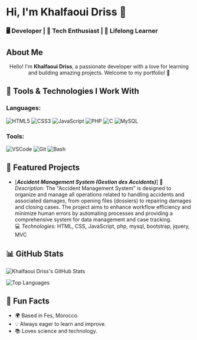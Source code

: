 # Hi, I'm Khalfaoui Driss 👋
### 🖥️ Developer | 🚀 Tech Enthusiast | 🌱 Lifelong Learner

## About Me
<!-- <div align="left" style="border-radius: 50px; border:5px solid black;">
  <img src="https://i.pinimg.com/736x/00/60/69/006069bc7f1f099294b2533e9f57681e.jpg" width="120px" style="border-radius: 50%; box-shadow: 0 4px 8px rgba(0, 0, 0, 0.2);">
</div> -->
<p align="center">Hello! I'm <strong>Khalfaoui Driss</strong>, a passionate developer with a love for learning and building amazing projects. Welcome to my portfolio! 🚀</p>
<!--<center><img class="center" src="https://badge.mediaplus.ma/binary/dkhalfao?UM6P=on"></center> -->

## 🚀 Tools & Technologies I Work With

### Languages:
![HTML5](https://img.shields.io/badge/HTML5-E34F26?style=flat-square&logo=html5&logoColor=white)
![CSS3](https://img.shields.io/badge/CSS3-1572B6?style=flat-square&logo=css3&logoColor=white)
![JavaScript](https://img.shields.io/badge/JavaScript-F7DF1E?style=flat-square&logo=javascript&logoColor=black)
![PHP](https://img.shields.io/badge/PHP-777BB4?style=flat-square&logo=php&logoColor=white)
![C](https://img.shields.io/badge/MySQL-4479A1?style=flat-square&logo=mysql&logoColor=white)
![MySQL](https://img.shields.io/badge/C-4479A1?style=flat-square&logo=C&logoColor=white)

### Tools:
![VSCode](https://img.shields.io/badge/VS%20Code-007ACC?style=flat-square&logo=visual-studio-code&logoColor=white)
![Git](https://img.shields.io/badge/Git-F05032?style=flat-square&logo=git&logoColor=white)
![Bash](https://img.shields.io/badge/Bash-4EAA25?style=flat-square&logo=gnu-bash&logoColor=white)

## 🌟 Featured Projects

- [***Accident Management System (Gestion des Accidents)***] <!-- (link) --> 
  📝 *Description:* The "Accident Management System" is designed to organize and manage all operations related to handling accidents and associated damages, from opening files (dossiers) to repairing damages and closing cases. The project aims to enhance workflow efficiency and minimize human errors by automating processes and providing a comprehensive system for data management and case tracking.  
  💻 *Technologies:* HTML, CSS, JavaScript, php, mysql, bootstrap, jquery, MVC

## 📊 GitHub Stats
![Khalfaoui Driss's GitHub Stats](https://github-readme-stats.vercel.app/api?username=KhalfaouiDriss&show_icons=true&theme=radical)

![Top Languages](https://github-readme-stats.vercel.app/api/top-langs/?username=KhalfaouiDriss&layout=compact&theme=radical)

## 🎉 Fun Facts
- 🌍 Based in Fes, Morocco.
- 💡 Always eager to learn and improve.
- 📚 Loves science and technology.

